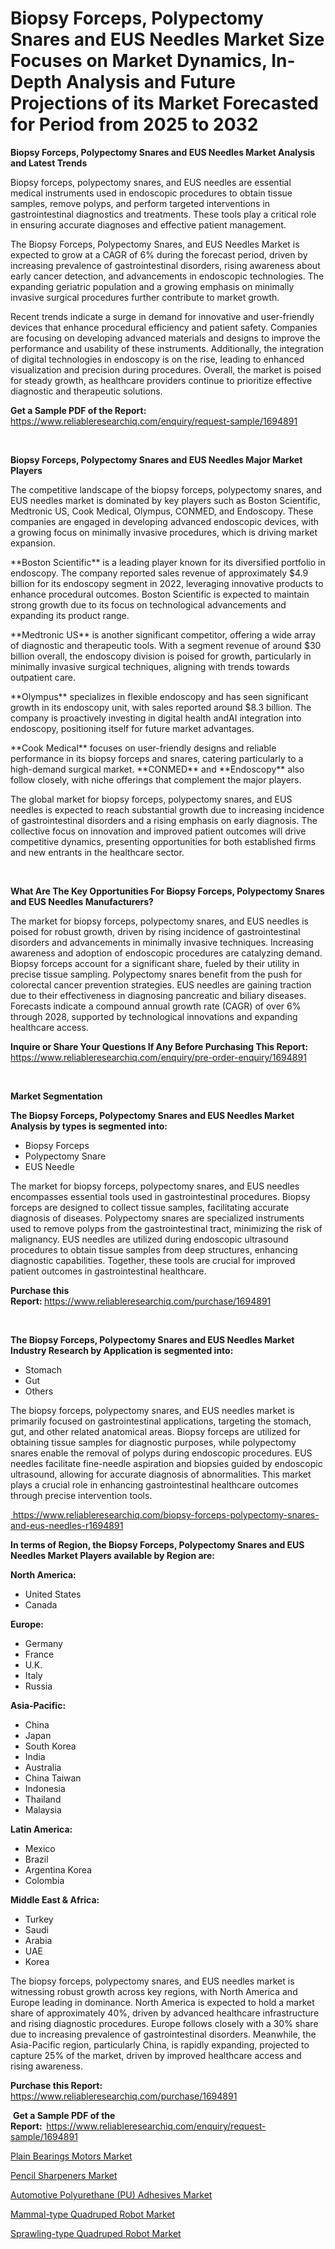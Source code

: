 <p><h1>Biopsy Forceps, Polypectomy Snares and EUS Needles Market Size Focuses on Market Dynamics, In-Depth Analysis and Future Projections of its Market Forecasted for Period from 2025 to 2032</h1></p><p><strong>Biopsy Forceps, Polypectomy Snares and EUS Needles Market Analysis and Latest Trends</strong></p>
<p><p>Biopsy forceps, polypectomy snares, and EUS needles are essential medical instruments used in endoscopic procedures to obtain tissue samples, remove polyps, and perform targeted interventions in gastrointestinal diagnostics and treatments. These tools play a critical role in ensuring accurate diagnoses and effective patient management.</p><p>The Biopsy Forceps, Polypectomy Snares, and EUS Needles Market is expected to grow at a CAGR of 6% during the forecast period, driven by increasing prevalence of gastrointestinal disorders, rising awareness about early cancer detection, and advancements in endoscopic technologies. The expanding geriatric population and a growing emphasis on minimally invasive surgical procedures further contribute to market growth.</p><p>Recent trends indicate a surge in demand for innovative and user-friendly devices that enhance procedural efficiency and patient safety. Companies are focusing on developing advanced materials and designs to improve the performance and usability of these instruments. Additionally, the integration of digital technologies in endoscopy is on the rise, leading to enhanced visualization and precision during procedures. Overall, the market is poised for steady growth, as healthcare providers continue to prioritize effective diagnostic and therapeutic solutions.</p></p>
<p><strong>Get a Sample PDF of the Report:&nbsp;</strong> <a href="https://www.reliableresearchiq.com/enquiry/request-sample/1694891?utm_campaign=1102&utm_medium=2&utm_source=Github&utm_content=ia&utm_term=25032025&utm_id=biopsy-forceps-polypectomy-snares-and-eus-needles">https://www.reliableresearchiq.com/enquiry/request-sample/1694891</a></p>
<p>&nbsp;</p>
<p><strong>Biopsy Forceps, Polypectomy Snares and EUS Needles Major Market Players</strong></p>
<p><p>The competitive landscape of the biopsy forceps, polypectomy snares, and EUS needles market is dominated by key players such as Boston Scientific, Medtronic US, Cook Medical, Olympus, CONMED, and Endoscopy. These companies are engaged in developing advanced endoscopic devices, with a growing focus on minimally invasive procedures, which is driving market expansion.</p><p>**Boston Scientific** is a leading player known for its diversified portfolio in endoscopy. The company reported sales revenue of approximately $4.9 billion for its endoscopy segment in 2022, leveraging innovative products to enhance procedural outcomes. Boston Scientific is expected to maintain strong growth due to its focus on technological advancements and expanding its product range.</p><p>**Medtronic US** is another significant competitor, offering a wide array of diagnostic and therapeutic tools. With a segment revenue of around $30 billion overall, the endoscopy division is poised for growth, particularly in minimally invasive surgical techniques, aligning with trends towards outpatient care.</p><p>**Olympus** specializes in flexible endoscopy and has seen significant growth in its endoscopy unit, with sales reported around $8.3 billion. The company is proactively investing in digital health andAI integration into endoscopy, positioning itself for future market advantages.</p><p>**Cook Medical** focuses on user-friendly designs and reliable performance in its biopsy forceps and snares, catering particularly to a high-demand surgical market. **CONMED** and **Endoscopy** also follow closely, with niche offerings that complement the major players.</p><p>The global market for biopsy forceps, polypectomy snares, and EUS needles is expected to reach substantial growth due to increasing incidence of gastrointestinal disorders and a rising emphasis on early diagnosis. The collective focus on innovation and improved patient outcomes will drive competitive dynamics, presenting opportunities for both established firms and new entrants in the healthcare sector.</p></p>
<p>&nbsp;</p>
<p><strong>What Are The Key Opportunities For Biopsy Forceps, Polypectomy Snares and EUS Needles Manufacturers?</strong></p>
<p><p>The market for biopsy forceps, polypectomy snares, and EUS needles is poised for robust growth, driven by rising incidence of gastrointestinal disorders and advancements in minimally invasive techniques. Increasing awareness and adoption of endoscopic procedures are catalyzing demand. Biopsy forceps account for a significant share, fueled by their utility in precise tissue sampling. Polypectomy snares benefit from the push for colorectal cancer prevention strategies. EUS needles are gaining traction due to their effectiveness in diagnosing pancreatic and biliary diseases. Forecasts indicate a compound annual growth rate (CAGR) of over 6% through 2028, supported by technological innovations and expanding healthcare access.</p></p>
<p><strong>Inquire or Share Your Questions If Any Before Purchasing This Report:</strong> <a href="https://www.reliableresearchiq.com/enquiry/pre-order-enquiry/1694891?utm_campaign=1102&utm_medium=2&utm_source=Github&utm_content=ia&utm_term=25032025&utm_id=biopsy-forceps-polypectomy-snares-and-eus-needles">https://www.reliableresearchiq.com/enquiry/pre-order-enquiry/1694891</a></p>
<p>&nbsp;</p>
<p><strong>Market Segmentation</strong></p>
<p><strong>The Biopsy Forceps, Polypectomy Snares and EUS Needles Market Analysis by types is segmented into:</strong></p>
<p><ul><li>Biopsy Forceps</li><li>Polypectomy Snare</li><li>EUS Needle</li></ul></p>
<p><p>The market for biopsy forceps, polypectomy snares, and EUS needles encompasses essential tools used in gastrointestinal procedures. Biopsy forceps are designed to collect tissue samples, facilitating accurate diagnosis of diseases. Polypectomy snares are specialized instruments used to remove polyps from the gastrointestinal tract, minimizing the risk of malignancy. EUS needles are utilized during endoscopic ultrasound procedures to obtain tissue samples from deep structures, enhancing diagnostic capabilities. Together, these tools are crucial for improved patient outcomes in gastrointestinal healthcare.</p></p>
<p><strong>Purchase this Report:&nbsp;</strong><a href="https://www.reliableresearchiq.com/purchase/1694891?utm_campaign=1102&utm_medium=2&utm_source=Github&utm_content=ia&utm_term=25032025&utm_id=biopsy-forceps-polypectomy-snares-and-eus-needles">https://www.reliableresearchiq.com/purchase/1694891</a></p>
<p>&nbsp;</p>
<p><strong>The Biopsy Forceps, Polypectomy Snares and EUS Needles Market Industry Research by Application is segmented into:</strong></p>
<p><ul><li>Stomach</li><li>Gut</li><li>Others</li></ul></p>
<p><p>The biopsy forceps, polypectomy snares, and EUS needles market is primarily focused on gastrointestinal applications, targeting the stomach, gut, and other related anatomical areas. Biopsy forceps are utilized for obtaining tissue samples for diagnostic purposes, while polypectomy snares enable the removal of polyps during endoscopic procedures. EUS needles facilitate fine-needle aspiration and biopsies guided by endoscopic ultrasound, allowing for accurate diagnosis of abnormalities. This market plays a crucial role in enhancing gastrointestinal healthcare outcomes through precise intervention tools.</p></p>
<p><a href="https://www.reliableresearchiq.com/biopsy-forceps-polypectomy-snares-and-eus-needles-r1694891?utm_campaign=1102&utm_medium=2&utm_source=Github&utm_content=ia&utm_term=25032025&utm_id=biopsy-forceps-polypectomy-snares-and-eus-needles">&nbsp;https://www.reliableresearchiq.com/biopsy-forceps-polypectomy-snares-and-eus-needles-r1694891</a></p>
<p><strong>In terms of Region, the Biopsy Forceps, Polypectomy Snares and EUS Needles Market Players available by Region are:</strong></p>
<p>
    <p> <strong> North America: </strong>
        <ul>
            <li>United States</li>
            <li>Canada</li>
        </ul>
        </p> 
    <p> <strong> Europe: </strong>
        <ul>
            <li>Germany</li>
            <li>France</li>
            <li>U.K.</li>
            <li>Italy</li>
            <li>Russia</li>
        </ul>
        </p> 
    <p> <strong> Asia-Pacific: </strong>
        <ul>
            <li>China</li>
            <li>Japan</li>
            <li>South Korea</li>
            <li>India</li>
            <li>Australia</li>
            <li>China Taiwan</li>
            <li>Indonesia</li>
            <li>Thailand</li>
            <li>Malaysia</li>
        </ul>
        </p> 
    <p> <strong> Latin America: </strong>
        <ul>
            <li>Mexico</li>
            <li>Brazil</li>
            <li>Argentina Korea</li>
            <li>Colombia</li>
        </ul>
        </p> 
    <p> <strong> Middle East & Africa: </strong>
        <ul>
            <li>Turkey</li>
            <li>Saudi</li>
            <li>Arabia</li>
            <li>UAE</li>
            <li>Korea</li>
        </ul>
    </p>
    </p>
<p><p>The biopsy forceps, polypectomy snares, and EUS needles market is witnessing robust growth across key regions, with North America and Europe leading in dominance. North America is expected to hold a market share of approximately 40%, driven by advanced healthcare infrastructure and rising diagnostic procedures. Europe follows closely with a 30% share due to increasing prevalence of gastrointestinal disorders. Meanwhile, the Asia-Pacific region, particularly China, is rapidly expanding, projected to capture 25% of the market, driven by improved healthcare access and rising awareness.</p></p>
<p><strong>Purchase this Report: </strong><a href="https://www.reliableresearchiq.com/purchase/1694891?utm_campaign=1102&utm_medium=2&utm_source=Github&utm_content=ia&utm_term=25032025&utm_id=biopsy-forceps-polypectomy-snares-and-eus-needles">https://www.reliableresearchiq.com/purchase/1694891</a></p>
<p>&nbsp;<strong>Get a Sample PDF of the Report:&nbsp;&nbsp;</strong><a href="https://www.reliableresearchiq.com/enquiry/request-sample/1694891?utm_campaign=1102&utm_medium=2&utm_source=Github&utm_content=ia&utm_term=25032025&utm_id=biopsy-forceps-polypectomy-snares-and-eus-needles">https://www.reliableresearchiq.com/enquiry/request-sample/1694891</a></p>
<p><strong></strong></p>
<p><p><a href="https://github.com/fahieraudau9/Market-Research-Report-List-1/blob/main/plain-bearings-motors-market.md?utm_campaign=1102&utm_medium=2&utm_source=Github&utm_content=ia&utm_term=25032025&utm_id=biopsy-forceps-polypectomy-snares-and-eus-needles">Plain Bearings Motors Market</a></p><p><a href="https://github.com/zalubakoraka/Market-Research-Report-List-1/blob/main/pencil-sharpeners-market.md?utm_campaign=1102&utm_medium=2&utm_source=Github&utm_content=ia&utm_term=25032025&utm_id=biopsy-forceps-polypectomy-snares-and-eus-needles">Pencil Sharpeners Market</a></p><p><a href="https://github.com/sacmatidora/Market-Research-Report-List-1/blob/main/automotive-polyurethane-pu-adhesives-market.md?utm_campaign=1102&utm_medium=2&utm_source=Github&utm_content=ia&utm_term=25032025&utm_id=biopsy-forceps-polypectomy-snares-and-eus-needles">Automotive Polyurethane (PU) Adhesives Market</a></p><p><a href="https://github.com/shiahbuyerin/Market-Research-Report-List-1/blob/main/mammal-type-quadruped-robot-market.md?utm_campaign=1102&utm_medium=2&utm_source=Github&utm_content=ia&utm_term=25032025&utm_id=biopsy-forceps-polypectomy-snares-and-eus-needles">Mammal-type Quadruped Robot Market</a></p><p><a href="https://github.com/yaldotiedegq/Market-Research-Report-List-1/blob/main/sprawling-type-quadruped-robot-market.md?utm_campaign=1102&utm_medium=2&utm_source=Github&utm_content=ia&utm_term=25032025&utm_id=biopsy-forceps-polypectomy-snares-and-eus-needles">Sprawling-type Quadruped Robot Market</a></p></p>